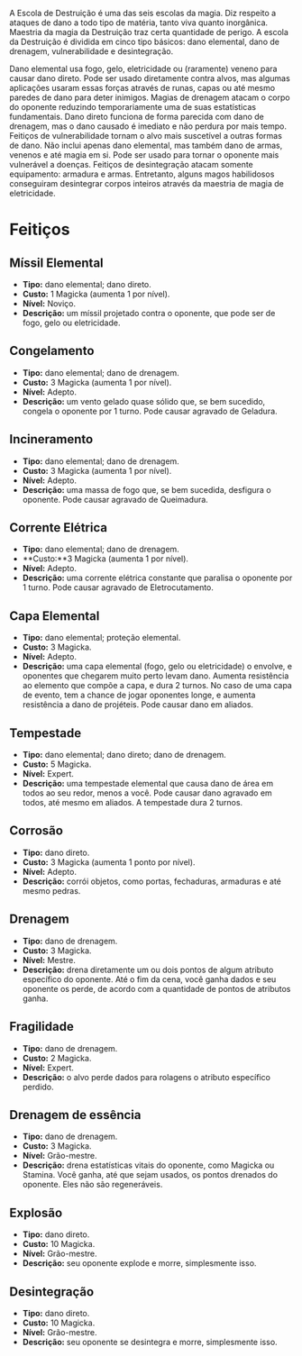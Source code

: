 <!-- TITLE: Destruição -->
<!-- SUBTITLE: A arte do combate mágico -->

A Escola de Destruição é uma das seis escolas da magia. Diz respeito a ataques de dano a todo tipo de matéria, tanto viva quanto inorgânica. Maestria da magia da Destruição traz certa quantidade de perigo. A escola da Destruição é dividida em cinco tipo básicos: dano elemental, dano de drenagem, vulnerabilidade e desintegração.

Dano elemental usa fogo, gelo, eletricidade ou (raramente) veneno para causar dano direto. Pode ser usado diretamente contra alvos, mas algumas aplicações usaram essas forças através de runas, capas ou até mesmo paredes de dano para deter inimigos. Magias de drenagem atacam o corpo do oponente reduzindo temporariamente uma de suas estatísticas fundamentais. Dano direto funciona de forma parecida com dano de drenagem, mas o dano causado é imediato e não perdura por mais tempo.
Feitiços de vulnerabilidade tornam o alvo mais suscetível a outras formas de dano. Não inclui apenas dano elemental, mas também dano de armas, venenos e até magia em si. Pode ser usado para tornar o oponente mais vulnerável a doenças.
Feitiços de desintegração atacam somente equipamento: armadura e armas. Entretanto, alguns magos habilidosos conseguiram desintegrar corpos inteiros através da maestria de magia de eletricidade.

# Feitiços
## Míssil Elemental
* **Tipo:** dano elemental; dano direto.
* **Custo:** 1 Magicka (aumenta 1 por nível).
* **Nível:** Noviço.
* **Descrição:** um míssil projetado contra o oponente, que pode ser de fogo, gelo ou eletricidade. 

## Congelamento
* **Tipo:** dano elemental; dano de drenagem.
* **Custo:** 3 Magicka (aumenta 1 por nível).
* **Nível:** Adepto.
* **Descrição:** um vento gelado quase sólido que, se bem sucedido, congela o oponente por 1 turno. Pode causar agravado de Geladura.

## Incineramento
* **Tipo:** dano elemental; dano de drenagem.
* **Custo:** 3 Magicka (aumenta 1 por nível).
* **Nível:** Adepto.
* **Descrição:** uma massa de fogo que, se bem sucedida, desfigura o oponente. Pode causar agravado de Queimadura.

## Corrente Elétrica
* **Tipo:** dano elemental; dano de drenagem.
* **Custo:**3 Magicka (aumenta 1 por nível).
* **Nível:** Adepto.
* **Descrição:** uma corrente elétrica constante que paralisa o oponente por 1 turno. Pode causar agravado de Eletrocutamento. 

## Capa Elemental
* **Tipo:** dano elemental; proteção elemental.
* **Custo:** 3 Magicka.
* **Nível:** Adepto.
* **Descrição:** uma capa elemental (fogo, gelo ou eletricidade) o envolve, e oponentes que chegarem muito perto levam dano. Aumenta resistência ao elemento que compõe a capa, e dura 2 turnos. No caso de uma capa de evento, tem a chance de jogar oponentes longe, e aumenta resistência a dano de projéteis. Pode causar dano em aliados.

## Tempestade
* **Tipo:** dano elemental; dano direto; dano de drenagem.
* **Custo:** 5 Magicka.
* **Nível:** Expert.
* **Descrição:** uma tempestade elemental que causa dano de área em todos ao seu redor, menos a você. Pode causar dano agravado em todos, até mesmo em aliados. A tempestade dura 2 turnos.

## Corrosão
* **Tipo:** dano direto.
* **Custo:** 3 Magicka (aumenta 1 ponto por nível).
* **Nível:** Adepto.
* **Descrição:** corrói objetos, como portas, fechaduras, armaduras e até mesmo pedras.

## Drenagem
* **Tipo:** dano de drenagem.
* **Custo:** 3 Magicka.
* **Nível:** Mestre.
* **Descrição:** drena diretamente um ou dois pontos de algum atributo específico do oponente. Até o fim da cena, você ganha dados e seu oponente os perde, de acordo com a quantidade de pontos de atributos ganha.

## Fragilidade
* **Tipo:** dano de drenagem.
* **Custo:** 2 Magicka.
* **Nível:** Expert.
* **Descrição:** o alvo perde dados para rolagens o atributo específico perdido.

## Drenagem de essência
* **Tipo:** dano de drenagem.
* **Custo:** 3 Magicka.
* **Nível:** Grão-mestre.
* **Descrição:** drena estatísticas vitais do oponente, como Magicka ou Stamina. Você ganha, até que sejam usados, os pontos drenados do oponente. Eles não são regeneráveis.

## Explosão
* **Tipo:** dano direto.
* **Custo:** 10 Magicka.
* **Nível:** Grão-mestre.
* **Descrição:** seu oponente explode e morre, simplesmente isso.

## Desintegração
* **Tipo:** dano direto.
* **Custo:** 10 Magicka.
* **Nível:** Grão-mestre.
* **Descrição:** seu oponente se desintegra e morre, simplesmente isso.
